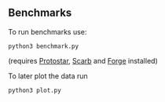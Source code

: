 ## Benchmarks

To run benchmarks use:

```
python3 benchmark.py
```
(requires [Protostar](https://docs.swmansion.com/protostar/), [Scarb](https://docs.swmansion.com/scarb) and [Forge](../) installed)


To later plot the data run
```
python3 plot.py
```
